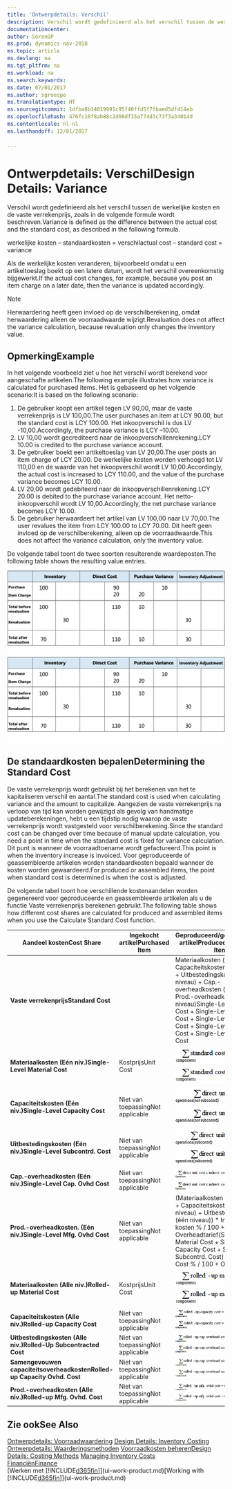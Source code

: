 ```yaml
---
title: 'Ontwerpdetails: Verschil'
description: Verschil wordt gedefinieerd als het verschil tussen de werkelijke kosten en de vaste verrekenprijs, zoals in de volgende formule wordt beschreven.
documentationcenter: 
author: SorenGP
ms.prod: dynamics-nav-2018
ms.topic: article
ms.devlang: na
ms.tgt_pltfrm: na
ms.workload: na
ms.search.keywords: 
ms.date: 07/01/2017
ms.author: sgroespe
ms.translationtype: HT
ms.sourcegitcommit: 1dfba8b14019991c95f40ffd5f7fbaed5df414eb
ms.openlocfilehash: 476fc10f8ab88c2d08df35a774d3c73f3a34014d
ms.contentlocale: nl-nl
ms.lasthandoff: 12/01/2017

---
```

# <a name="design-details-variance"></a><span data-ttu-id="5e102-103">Ontwerpdetails: Verschil</span><span class="sxs-lookup"><span data-stu-id="5e102-103">Design Details: Variance</span></span>
<span data-ttu-id="5e102-104">Verschil wordt gedefinieerd als het verschil tussen de werkelijke kosten en de vaste verrekenprijs, zoals in de volgende formule wordt beschreven.</span><span class="sxs-lookup"><span data-stu-id="5e102-104">Variance is defined as the difference between the actual cost and the standard cost, as described in the following formula.</span></span>  

 <span data-ttu-id="5e102-105">werkelijke kosten – standaardkosten = verschil</span><span class="sxs-lookup"><span data-stu-id="5e102-105">actual cost – standard cost = variance</span></span>  

 <span data-ttu-id="5e102-106">Als de werkelijke kosten veranderen, bijvoorbeeld omdat u een artikeltoeslag boekt op een latere datum, wordt het verschil overeenkomstig bijgewerkt.</span><span class="sxs-lookup"><span data-stu-id="5e102-106">If the actual cost changes, for example, because you post an item charge on a later date, then the variance is updated accordingly.</span></span>  

> [!NOTE]  
>  <span data-ttu-id="5e102-107">Herwaardering heeft geen invloed op de verschilberekening, omdat herwaardering alleen de voorraadwaarde wijzigt.</span><span class="sxs-lookup"><span data-stu-id="5e102-107">Revaluation does not affect the variance calculation, because revaluation only changes the inventory value.</span></span>  

## <a name="example"></a><span data-ttu-id="5e102-108">Opmerking</span><span class="sxs-lookup"><span data-stu-id="5e102-108">Example</span></span>  
 <span data-ttu-id="5e102-109">In het volgende voorbeeld ziet u hoe het verschil wordt berekend voor aangeschafte artikelen.</span><span class="sxs-lookup"><span data-stu-id="5e102-109">The following example illustrates how variance is calculated for purchased items.</span></span> <span data-ttu-id="5e102-110">Het is gebaseerd op het volgende scenario:</span><span class="sxs-lookup"><span data-stu-id="5e102-110">It is based on the following scenario:</span></span>  

1.  <span data-ttu-id="5e102-111">De gebruiker koopt een artikel tegen LV 90,00, maar de vaste verrekenprijs is LV 100,00.</span><span class="sxs-lookup"><span data-stu-id="5e102-111">The user purchases an item at LCY 90.00, but the standard cost is LCY 100.00.</span></span> <span data-ttu-id="5e102-112">Het inkoopverschil is dus LV -10,00.</span><span class="sxs-lookup"><span data-stu-id="5e102-112">Accordingly, the purchase variance is LCY –10.00.</span></span>  
2.  <span data-ttu-id="5e102-113">LV 10,00 wordt gecrediteerd naar de inkoopverschillenrekening.</span><span class="sxs-lookup"><span data-stu-id="5e102-113">LCY 10.00 is credited to the purchase variance account.</span></span>  
3.  <span data-ttu-id="5e102-114">De gebruiker boekt een artikeltoeslag van LV 20,00.</span><span class="sxs-lookup"><span data-stu-id="5e102-114">The user posts an item charge of LCY 20.00.</span></span> <span data-ttu-id="5e102-115">De werkelijke kosten worden verhoogd tot LV 110,00 en de waarde van het inkoopverschil wordt LV 10,00.</span><span class="sxs-lookup"><span data-stu-id="5e102-115">Accordingly, the actual cost is increased to LCY 110.00, and the value of the purchase variance becomes LCY 10.00.</span></span>  
4.  <span data-ttu-id="5e102-116">LV 20,00 wordt gedebiteerd naar de inkoopverschillenrekening.</span><span class="sxs-lookup"><span data-stu-id="5e102-116">LCY 20.00 is debited to the purchase variance account.</span></span> <span data-ttu-id="5e102-117">Het netto-inkoopverschil wordt LV 10,00.</span><span class="sxs-lookup"><span data-stu-id="5e102-117">Accordingly, the net purchase variance becomes LCY 10.00.</span></span>  
5.  <span data-ttu-id="5e102-118">De gebruiker herwaardeert het artikel van LV 100,00 naar LV 70,00.</span><span class="sxs-lookup"><span data-stu-id="5e102-118">The user revalues the item from LCY 100.00 to LCY 70.00.</span></span> <span data-ttu-id="5e102-119">Dit heeft geen invloed op de verschilberekening, alleen op de voorraadwaarde.</span><span class="sxs-lookup"><span data-stu-id="5e102-119">This does not affect the variance calculation, only the inventory value.</span></span>  

 <span data-ttu-id="5e102-120">De volgende tabel toont de twee soorten resulterende waardeposten.</span><span class="sxs-lookup"><span data-stu-id="5e102-120">The following table shows the resulting value entries.</span></span>  

 <span data-ttu-id="5e102-121">![Berekening van het inkoopverschil](media/design_details_inventory_costing_11_purchase_variance.png "design_details_inventory_costing_11_purchase_variance")</span><span class="sxs-lookup"><span data-stu-id="5e102-121">![Purchase variance calculation](media/design_details_inventory_costing_11_purchase_variance.png "design_details_inventory_costing_11_purchase_variance")</span></span>  

## <a name="determining-the-standard-cost"></a><span data-ttu-id="5e102-122">De standaardkosten bepalen</span><span class="sxs-lookup"><span data-stu-id="5e102-122">Determining the Standard Cost</span></span>  
 <span data-ttu-id="5e102-123">De vaste verrekenprijs wordt gebruikt bij het berekenen van het te kapitaliseren verschil en aantal.</span><span class="sxs-lookup"><span data-stu-id="5e102-123">The standard cost is used when calculating variance and the amount to capitalize.</span></span> <span data-ttu-id="5e102-124">Aangezien de vaste verrekenprijs na verloop van tijd kan worden gewijzigd als gevolg van handmatige updateberekeningen, hebt u een tijdstip nodig waarop de vaste verrekenprijs wordt vastgesteld voor verschilberekening.</span><span class="sxs-lookup"><span data-stu-id="5e102-124">Since the standard cost can be changed over time because of manual update calculation, you need a point in time when the standard cost is fixed for variance calculation.</span></span> <span data-ttu-id="5e102-125">Dit punt is wanneer de voorraadtoename wordt gefactureerd.</span><span class="sxs-lookup"><span data-stu-id="5e102-125">This point is when the inventory increase is invoiced.</span></span> <span data-ttu-id="5e102-126">Voor geproduceerde of geassembleerde artikelen worden standaardkosten bepaald wanneer de kosten worden gewaardeerd.</span><span class="sxs-lookup"><span data-stu-id="5e102-126">For produced or assembled items, the point when standard cost is determined is when the cost is adjusted.</span></span>  

 <span data-ttu-id="5e102-127">De volgende tabel toont hoe verschillende kostenaandelen worden gegenereerd voor geproduceerde en geassembleerde artikelen als u de functie Vaste verrekenprijs berekenen gebruikt.</span><span class="sxs-lookup"><span data-stu-id="5e102-127">The following table shows how different cost shares are calculated for produced and assembled items when you use the Calculate Standard Cost function.</span></span>  

|<span data-ttu-id="5e102-128">Aandeel kosten</span><span class="sxs-lookup"><span data-stu-id="5e102-128">Cost Share</span></span>|<span data-ttu-id="5e102-129">Ingekocht artikel</span><span class="sxs-lookup"><span data-stu-id="5e102-129">Purchased Item</span></span>|<span data-ttu-id="5e102-130">Geproduceerd/geassembleerd artikel</span><span class="sxs-lookup"><span data-stu-id="5e102-130">Produced/Assembled Item</span></span>|  
|----------------|--------------------|------------------------------|  
|<span data-ttu-id="5e102-131">**Vaste verrekenprijs**</span><span class="sxs-lookup"><span data-stu-id="5e102-131">**Standard Cost**</span></span>||<span data-ttu-id="5e102-132">Materiaalkosten (één niveau) + Capaciteitskosten (één niveau) + Uitbestedingskosten (één niveau) + Cap.-overheadkosten (één niveau) + Prod.-overheadkosten (één niveau)</span><span class="sxs-lookup"><span data-stu-id="5e102-132">Single-Level Material Cost + Single-Level Capacity Cost + Single-Level Subcontrd. Cost + Single-Level Cap. Ovhd. Cost + Single-Level Mfg. Ovhd. Cost</span></span>|  
|<span data-ttu-id="5e102-133">**Materiaalkosten (Eén niv.)**</span><span class="sxs-lookup"><span data-stu-id="5e102-133">**Single-Level Material Cost**</span></span>|<span data-ttu-id="5e102-134">Kostprijs</span><span class="sxs-lookup"><span data-stu-id="5e102-134">Unit Cost</span></span>|<span data-ttu-id="5e102-135">![Vergelijking 1](media/design_details_inventory_costing_11_equation_1.png "design_details_inventory_costing_11_equation_1")</span><span class="sxs-lookup"><span data-stu-id="5e102-135">![Equation 1](media/design_details_inventory_costing_11_equation_1.png "design_details_inventory_costing_11_equation_1")</span></span>|  
|<span data-ttu-id="5e102-136">**Capaciteitskosten (Eén niv.)**</span><span class="sxs-lookup"><span data-stu-id="5e102-136">**Single-Level Capacity Cost**</span></span>|<span data-ttu-id="5e102-137">Niet van toepassing</span><span class="sxs-lookup"><span data-stu-id="5e102-137">Not applicable</span></span>|<span data-ttu-id="5e102-138">![Vergelijking 2](media/design_details_inventory_costing_11_equation_2.png "design_details_inventory_costing_11_equation_2")</span><span class="sxs-lookup"><span data-stu-id="5e102-138">![Equation 2](media/design_details_inventory_costing_11_equation_2.png "design_details_inventory_costing_11_equation_2")</span></span>|  
|<span data-ttu-id="5e102-139">**Uitbestedingskosten (Eén niv.)**</span><span class="sxs-lookup"><span data-stu-id="5e102-139">**Single-Level Subcontrd. Cost**</span></span>|<span data-ttu-id="5e102-140">Niet van toepassing</span><span class="sxs-lookup"><span data-stu-id="5e102-140">Not applicable</span></span>|<span data-ttu-id="5e102-141">![Vergelijking 3](media/design_details_inventory_costing_11_equation_3.png "design_details_inventory_costing_11_equation_3")</span><span class="sxs-lookup"><span data-stu-id="5e102-141">![Equation 3](media/design_details_inventory_costing_11_equation_3.png "design_details_inventory_costing_11_equation_3")</span></span>|  
|<span data-ttu-id="5e102-142">**Cap.-overheadkosten (Eén niv.)**</span><span class="sxs-lookup"><span data-stu-id="5e102-142">**Single-Level Cap. Ovhd Cost**</span></span>|<span data-ttu-id="5e102-143">Niet van toepassing</span><span class="sxs-lookup"><span data-stu-id="5e102-143">Not applicable</span></span>|<span data-ttu-id="5e102-144">![Vergelijking 4](media/design_details_inventory_costing_11_equation_4.png "design_details_inventory_costing_11_equation_4")</span><span class="sxs-lookup"><span data-stu-id="5e102-144">![Equation 4](media/design_details_inventory_costing_11_equation_4.png "design_details_inventory_costing_11_equation_4")</span></span>|  
|<span data-ttu-id="5e102-145">**Prod.-overheadkosten. (Eén niv.)**</span><span class="sxs-lookup"><span data-stu-id="5e102-145">**Single-Level Mfg. Ovhd Cost**</span></span>|<span data-ttu-id="5e102-146">Niet van toepassing</span><span class="sxs-lookup"><span data-stu-id="5e102-146">Not applicable</span></span>|<span data-ttu-id="5e102-147">(Materiaalkosten (één niveau) + Capaciteitskosten (één niveau) + Uitbestedingskosten (één niveau)) * Indirecte kosten % / 100 + Overheadtarief</span><span class="sxs-lookup"><span data-stu-id="5e102-147">(Single-Level Material Cost + Single-Level Capacity Cost + Single-Level Subcontrd. Cost) * Indirect Cost % / 100 + Overhead Rate</span></span>|  
|<span data-ttu-id="5e102-148">**Materiaalkosten (Alle niv.)**</span><span class="sxs-lookup"><span data-stu-id="5e102-148">**Rolled-up Material Cost**</span></span>|<span data-ttu-id="5e102-149">Kostprijs</span><span class="sxs-lookup"><span data-stu-id="5e102-149">Unit Cost</span></span>|<span data-ttu-id="5e102-150">![Vergelijking 5](media/design_details_inventory_costing_11_equation_5.png "design_details_inventory_costing_11_equation_5")</span><span class="sxs-lookup"><span data-stu-id="5e102-150">![Equation 5](media/design_details_inventory_costing_11_equation_5.png "design_details_inventory_costing_11_equation_5")</span></span>|  
|<span data-ttu-id="5e102-151">**Capaciteitskosten (Alle niv.)**</span><span class="sxs-lookup"><span data-stu-id="5e102-151">**Rolled-up Capacity Cost**</span></span>|<span data-ttu-id="5e102-152">Niet van toepassing</span><span class="sxs-lookup"><span data-stu-id="5e102-152">Not applicable</span></span>|<span data-ttu-id="5e102-153">![Vergelijking 6](media/design_details_inventory_costing_11_equation_6.png "design_details_inventory_costing_11_equation_6")</span><span class="sxs-lookup"><span data-stu-id="5e102-153">![Equation 6](media/design_details_inventory_costing_11_equation_6.png "design_details_inventory_costing_11_equation_6")</span></span>|  
|<span data-ttu-id="5e102-154">**Uitbestedingskosten (Alle niv.)**</span><span class="sxs-lookup"><span data-stu-id="5e102-154">**Rolled-Up Subcontracted Cost**</span></span>|<span data-ttu-id="5e102-155">Niet van toepassing</span><span class="sxs-lookup"><span data-stu-id="5e102-155">Not applicable</span></span>|<span data-ttu-id="5e102-156">![Vergelijking 7](media/design_details_inventory_costing_11_equation_7.png "design_details_inventory_costing_11_equation_7")</span><span class="sxs-lookup"><span data-stu-id="5e102-156">![Equation 7](media/design_details_inventory_costing_11_equation_7.png "design_details_inventory_costing_11_equation_7")</span></span>|  
|<span data-ttu-id="5e102-157">**Samengevouwen capaciteitsoverheadkosten**</span><span class="sxs-lookup"><span data-stu-id="5e102-157">**Rolled-up Capacity Ovhd. Cost**</span></span>|<span data-ttu-id="5e102-158">Niet van toepassing</span><span class="sxs-lookup"><span data-stu-id="5e102-158">Not applicable</span></span>|<span data-ttu-id="5e102-159">![Vergelijking 8](media/design_details_inventory_costing_11_equation_8.png "design_details_inventory_costing_11_equation_8")</span><span class="sxs-lookup"><span data-stu-id="5e102-159">![Equation 8](media/design_details_inventory_costing_11_equation_8.png "design_details_inventory_costing_11_equation_8")</span></span>|  
|<span data-ttu-id="5e102-160">**Prod.-overheadkosten (Alle niv.)**</span><span class="sxs-lookup"><span data-stu-id="5e102-160">**Rolled-up Mfg. Ovhd. Cost**</span></span>|<span data-ttu-id="5e102-161">Niet van toepassing</span><span class="sxs-lookup"><span data-stu-id="5e102-161">Not applicable</span></span>|<span data-ttu-id="5e102-162">![Vergelijking 9](media/design_details_inventory_costing_11_equation_9.png "design_details_inventory_costing_11_equation_9")</span><span class="sxs-lookup"><span data-stu-id="5e102-162">![Equation 9](media/design_details_inventory_costing_11_equation_9.png "design_details_inventory_costing_11_equation_9")</span></span>|  

## <a name="see-also"></a><span data-ttu-id="5e102-163">Zie ook</span><span class="sxs-lookup"><span data-stu-id="5e102-163">See Also</span></span>  
 <span data-ttu-id="5e102-164">[Ontwerpdetails: Voorraadwaardering](design-details-inventory-costing.md) </span><span class="sxs-lookup"><span data-stu-id="5e102-164">[Design Details: Inventory Costing](design-details-inventory-costing.md) </span></span>  
 <span data-ttu-id="5e102-165">[Ontwerpdetails: Waarderingsmethoden](design-details-costing-methods.md) [Voorraadkosten beheren](finance-manage-inventory-costs.md)</span><span class="sxs-lookup"><span data-stu-id="5e102-165">[Design Details: Costing Methods](design-details-costing-methods.md) [Managing Inventory Costs](finance-manage-inventory-costs.md)</span></span>  
 [<span data-ttu-id="5e102-166">Financiën</span><span class="sxs-lookup"><span data-stu-id="5e102-166">Finance</span></span>](finance.md)  
 <span data-ttu-id="5e102-167">[Werken met [!INCLUDE[d365fin](includes/d365fin_md.md)]](ui-work-product.md)</span><span class="sxs-lookup"><span data-stu-id="5e102-167">[Working with [!INCLUDE[d365fin](includes/d365fin_md.md)]](ui-work-product.md)</span></span>

